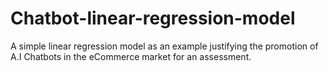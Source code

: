# Chatbot-linear-regression-model
A simple linear regression model as an example justifying the promotion of A.I Chatbots in the eCommerce market for an assessment.
